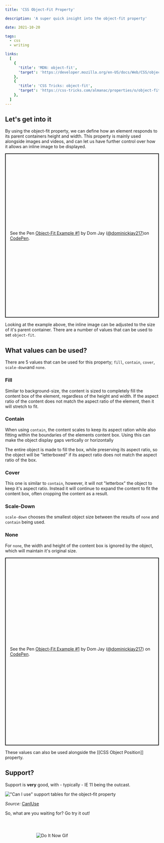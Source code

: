 ```yaml
---
title: 'CSS Object-Fit Property'

description: 'A super quick insight into the object-fit property'

date: 2021-10-20

tags:
  - css
  - writing

links:
  [
    {
      'title': 'MDN: object-fit',
      'target': 'https://developer.mozilla.org/en-US/docs/Web/CSS/object-fit',
    },
    {
      'title': 'CSS Tricks: object-fit',
      'target': 'https://css-tricks.com/almanac/properties/o/object-fit/',
    },
  ]
---
```


## Let's get into it

By using the object-fit property, we can define how an element responds to its parent containers height and width. This property is mainly used alongside images and videos, and can let us have further control over how it allows an inline image to be displayed.

<p class="codepen" data-height="537" data-theme-id="dark" data-slug-hash="zYdxjQB" data-user="dominickjay217" style="height: 537px; box-sizing: border-box; display: flex; align-items: center; justify-content: center; border: 2px solid; margin: 1em 0; padding: 1em;"><span>See the Pen <a href="https://codepen.io/dominickjay217/pen/zYdxjQB">
Object-Fit Example #1</a> by Dom Jay (<a href="https://codepen.io/dominickjay217">@dominickjay217</a>)on <a href="https://codepen.io">CodePen</a>.</span></p>

Looking at the example above, the inline image can be adjusted to the size of it's parent container. There are a number of values that can be used to set `object-fit`.

## What values can be used?

There are 5 values that can be used for this property; `fill`, `contain`, `cover`, `scale-down`and `none`.

### Fill

Similar to background-size, the content is sized to completely fill the content box of the element, regardless of the height and width. If the aspect ratio of the content does not match the aspect ratio of the element, then it will stretch to fit.

### Contain

When using `contain`, the content scales to keep its aspect ration while also fitting within the boundaries of the elements content box. Using this can make the object display gaps vertically or horizontally

The entire object is made to fill the box, while preserving its aspect ratio, so the object will be "letterboxed" if its aspect ratio does not match the aspect ratio of the box.

### Cover

This one is similar to `contain`, however, it will not "letterbox" the object to keep it's aspect ratio. Instead it will continue to expand the content to fit the content box, often cropping the content as a result.

### Scale-Down

`scale-down` chooses the smallest object size between the results of `none` and `contain` being used.

### None

For `none`, the width and height of the content box is ignored by the object, which will maintain it's original size.

<p class="codepen" data-height="614" data-theme-id="dark" data-slug-hash="bGrNKRX" data-user="dominickjay217" style="height: 614px; box-sizing: border-box; display: flex; align-items: center; justify-content: center; border: 2px solid; margin: 1em 0; padding: 1em;"><span>See the Pen <a href="https://codepen.io/dominickjay217/pen/bGrNKRX">
Object-Fit Example #1</a> by Dom Jay (<a href="https://codepen.io/dominickjay217">@dominickjay217</a>)
on <a href="https://codepen.io">CodePen</a>.</span></p>

These values can also be used alongside the [[CSS Object Position]] property.

## Support?

Support is **very** good, with - typically - IE 11 being the outcast.

!["Can I use" support tables for the object-fit property](/images/can-i-use-object-fit.png)

_Source:_ [CanIUse](https://caniuse.com/object-fit 'CanIUse link for CSS3 object-fit')

So, what are you waiting for? Go try it out!

<div style="height: 300px; width: 300px; margin: 4em auto">

![Do It Now Gif](/images/gifs/do-it-now.gif)

</div>

<script async src="https://cpwebassets.codepen.io/assets/embed/ei.js"></script>
